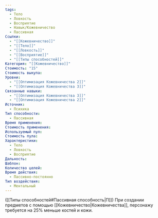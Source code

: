 ```yaml
---
tags:
  - Тело
  - Ловкость
  - Восприятие
  - Навык/Кожевничество
  - Пассивная
Ссылки:
  - "[[Кожевничество]]"
  - "[[Тело]]"
  - "[[Ловкость]]"
  - "[[Восприятие]]"
  - "[[Типы способностей]]"
Категория: "[[Кожевничество]]"
Стоимость: "15"
Стоимость выкупа: 
Уровни:
  - "[[Оптимизация Кожевничества 2]]"
  - "[[Оптимизация Кожевничества 3]]"
Связанные навыки:
  - "[[Оптимизация Кожевничества 3]]"
  - "[[Оптимизация Кожевничества 2]]"
Источник:
  - Психика
Тип способности:
  - Пассивная
Время применения: 
Стоимость применения: 
Используемый пул: 
Стоимость пула: 
Характеристики:
  - Тело
  - Ловкость
  - Восприятие
Дальность: 
Шаблон: 
Количество целей: 
Время действия:
  - Пассивно-постоянно
Тип воздействия:
  - Ментальный
---
```

([[Типы способностей#Пассивная способность|П]]) При создании предметов с помощью [[Кожевничество|Кожевничества]], персонажу требуется на 25% меньше костей и кожи.